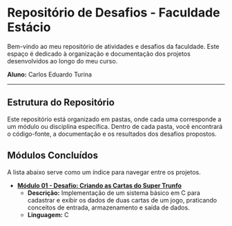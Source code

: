 # Repositório de Desafios - Faculdade Estácio

Bem-vindo ao meu repositório de atividades e desafios da faculdade. Este espaço é dedicado à organização e documentação dos projetos desenvolvidos ao longo do meu curso.

**Aluno:** Carlos Eduardo Turina

---

## Estrutura do Repositório

Este repositório está organizado em pastas, onde cada uma corresponde a um módulo ou disciplina específica. Dentro de cada pasta, você encontrará o código-fonte, a documentação e os resultados dos desafios propostos.

## Módulos Concluídos

A lista abaixo serve como um índice para navegar entre os projetos.

-   **[Módulo 01 - Desafio: Criando as Cartas do Super Trunfo](./modulo-01-super-trunfo/README.md)**
    -   **Descrição:** Implementação de um sistema básico em C para cadastrar e exibir os dados de duas cartas de um jogo, praticando conceitos de entrada, armazenamento e saída de dados.
    -   **Linguagem:** C

